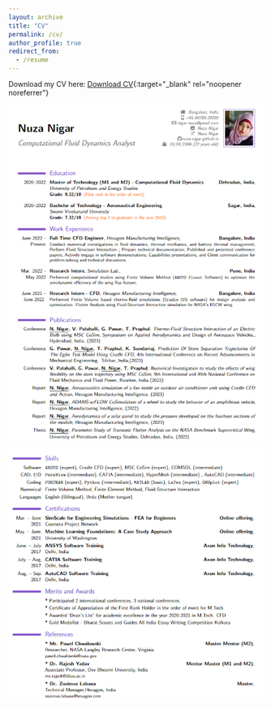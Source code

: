 ```yaml
---
layout: archive
title: "CV"
permalink: /cv/
author_profile: true
redirect_from:
  - /resume
---
```


Download my CV here: [Download CV](https://drive.google.com/file/d/1yhCjust3_nqV7mKPB9CHXRUVagJmXY8Y/view?usp=sharing){:target="_blank" rel="noopener noreferrer"}


![CV Page 1](images/CV1.PNG)               
![CV Page 2](images/CV2.PNG)                

